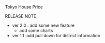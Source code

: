 Tokyo House Price

RELEASE NOTE
- ver 2.0 : add some new feature
  - add some charts
- ver 1.1 :add pull down for district information
  
